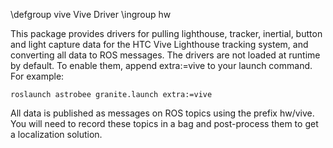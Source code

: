 \defgroup vive Vive Driver
\ingroup hw

This package provides drivers for pulling lighthouse, tracker, inertial, button and light capture data for the HTC Vive Lighthouse tracking system, and converting all data to ROS messages. The drivers are not loaded at runtime by default. To enable them, append extra:=vive to your launch command. For example:

    roslaunch astrobee granite.launch extra:=vive

All data is published as messages on ROS topics using the prefix hw/vive. You will need to record these topics in a bag and post-process them to get a localization solution.